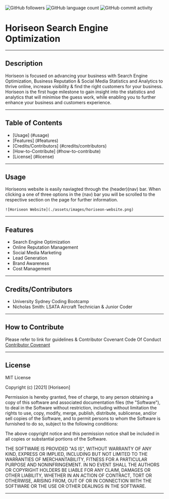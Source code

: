<img alt="GitHub followers" src="https://img.shields.io/github/followers/N1cholasSmith?style=social">     <img alt="GitHub language count" src="https://img.shields.io/github/languages/count/N1cholasSmith/horiseon-search-engine-optimization?style=social">     <img alt="GitHub commit activity" src="https://img.shields.io/github/commit-activity/w/N1cholasSmith/horiseon-search-engine-optimization?style=social">


# Horiseon Search Engine Optimization

---
## Description
Horiseon is focused on advancing your business with Search Engine Optimization, Business Reputation & Social Media Statistics and Analytics to thrive online, increase visibility & find the right customers for your business. Horiseon is the first huge milestone to gain insight into the statistics and analytics that will minimise the guess work, while enabling you to further enhance your business and customers experience.

---
## Table of Contents
- [Usage] (#usage)
- [Features] (#features)
- [Credits/Contributors] (#credits/contributors)
- [How-to-Contribute] (#how-to-contribute)
- [License] (#license)
---
## Usage

Horiseons website is easily naviagted through the (header)(nav) bar. When clicking a one of three options in the (nav) bar you will be scrolled to the respective section on the page for further information.

    
    ![Horiseon Website](./assets/images/horiseon-website.png)
    

---
## Features
- Search Engine Optimization
- Online Reputation Management
- Social Media Marketing
- Lead Generation
- Brand Awareness
- Cost Management 

---
## Credits/Contributors
- University Sydney Coding Bootcamp
- Nicholas Smith: LSATA Aircraft Technician & Junior Coder

---
## How to Contribute

Please refer to link for guidelines & Contributor Covenant Code Of Conduct [Contributor Covenant](https://www.contributor-covenant.org/)

---
## License
MIT License

Copyright (c) [2021] [Horiseon]

Permission is hereby granted, free of charge, to any person obtaining a copy
of this software and associated documentation files (the "Software"), to deal
in the Software without restriction, including without limitation the rights
to use, copy, modify, merge, publish, distribute, sublicense, and/or sell
copies of the Software, and to permit persons to whom the Software is
furnished to do so, subject to the following conditions:

The above copyright notice and this permission notice shall be included in all
copies or substantial portions of the Software.

THE SOFTWARE IS PROVIDED "AS IS", WITHOUT WARRANTY OF ANY KIND, EXPRESS OR
IMPLIED, INCLUDING BUT NOT LIMITED TO THE WARRANTIES OF MERCHANTABILITY,
FITNESS FOR A PARTICULAR PURPOSE AND NONINFRINGEMENT. IN NO EVENT SHALL THE
AUTHORS OR COPYRIGHT HOLDERS BE LIABLE FOR ANY CLAIM, DAMAGES OR OTHER
LIABILITY, WHETHER IN AN ACTION OF CONTRACT, TORT OR OTHERWISE, ARISING FROM,
OUT OF OR IN CONNECTION WITH THE SOFTWARE OR THE USE OR OTHER DEALINGS IN THE
SOFTWARE.

---

